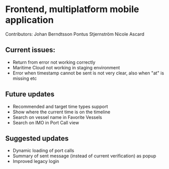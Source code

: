 # Frontend, multiplatform mobile application
Contributors: 
Johan Berndtsson
Pontus Stjernström
Nicole Ascard

## Current issues:

* Return from error not working correctly
* Maritime Cloud not working in staging environment
* Error when timestamp cannot be sent is not very clear, also when "at" is missing etc

## Future updates

* Recommended and target time types support
* Show where the current time is on the timeline
* Search on vessel name in Favorite Vessels
* Search on IMO in Port Call view

## Suggested updates
* Dynamic loading of port calls
* Summary of sent message (instead of current verification) as popup
* Improved legacy login